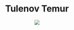 <h1 align="center" dir="auto">Tulenov Temur</h1>
<p dir="auto" align="center" style="margin:0;">
<a href="https://www.codewars.com/users/テムルマル"><img src="https://www.codewars.com/users/%E3%83%86%E3%83%A0%E3%83%AB%E3%83%9E%E3%83%AB/badges/large"></a>
</p> 
